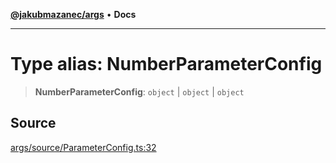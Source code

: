 [**@jakubmazanec/args**](../README.md) • **Docs**

---

# Type alias: NumberParameterConfig

> **NumberParameterConfig**: `object` \| `object` \| `object`

## Source

[args/source/ParameterConfig.ts:32](https://github.com/jakubmazanec/js-tools/blob/45932621a19c677851f8bf60e4a28d217617972b/packages/args/source/ParameterConfig.ts#L32)
